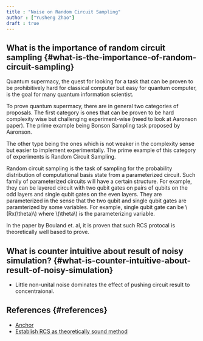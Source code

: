 ```yaml
---
title : "Noise on Random Circuit Sampling"
author : ["Yusheng Zhao"]
draft : true 
---
```


## What is the importance of random circuit sampling {#what-is-the-importance-of-random-circuit-sampling}

Quantum supermacy, the quest for looking for a task that can be proven to be
prohibitively hard for classical computer but easy for quantum computer, is the
goal for many quantum information scientist.

To prove quantum supermacy, there are in general two categories of proposals.
The first category is ones that can be proven to be hard complexity wise but
challenging experiment-wise (need to look at Aaronson paper). The prime example
being Bonson Sampling task proposed by Aaronson.

The other type being the ones which is not weaker in the complexity sense but
easier to implement experimentally. The prime example of this category of
experiments is Random Circuit Sampling.

Random circuit sampling is the task of sampling for the probability distribution
of computational basis state from a parameterized circuit. Such family of
parameterized circuits will have a certain structure. For example, they can be
layered circuit with two qubit gates on pairs of qubits on the odd layers and
single qubit gates on the even layers. They are parameterized in the sense that
the two qubit and single qubit gates are paramterized by some variables. For
example, single qubit gate can be \\(Rx(\theta)\\) where \\(\theta\\) is the
parameterizing variable.

In the paper by Bouland et. al, it is proven that such RCS protocal is
theoretically well based to prove.


## What is counter intuitive about result of noisy simulation? {#what-is-counter-intuitive-about-result-of-noisy-simulation}

-   Little non-unital noise dominates the effect of pushing circuit result to
    concentraional.


## References {#references}

-   [Anchor](<https://arxiv.org/abs/2306.16659>)
-   [Establish RCS as theoretically sound method](<https://www.nature.com/articles/s41567-018-0318-2>)
